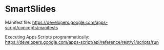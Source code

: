 # SmartSlides

Manifest file: 
https://developers.google.com/apps-script/concepts/manifests


Executing Apps Scripts programmatically:
https://developers.google.com/apps-script/api/reference/rest/v1/scripts/run 

